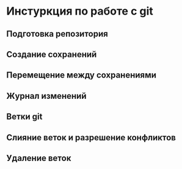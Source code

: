 # Инстуркция по работе с git

## Подготовка репозитория 

## Создание сохранений 

## Перемещение между сохранениями

## Журнал изменений 

## Ветки git

## Слияние веток и разрешение конфликтов 

## Удаление веток 